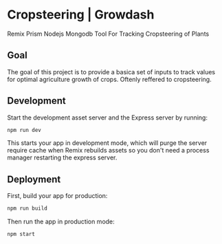 # Cropsteering | Growdash
Remix Prism Nodejs Mongodb Tool For Tracking Cropsteering of Plants

## Goal
The goal of this project is to provide a basica set of inputs to track values for optimal agriculture growth of crops. Oftenly reffered to cropsteering.

## Development

Start the development asset server and the Express server by running:

```sh
npm run dev
```

This starts your app in development mode, which will purge the server require cache when Remix rebuilds assets so you don't need a process manager restarting the express server.

## Deployment

First, build your app for production:

```sh
npm run build
```

Then run the app in production mode:

```sh
npm start
```
